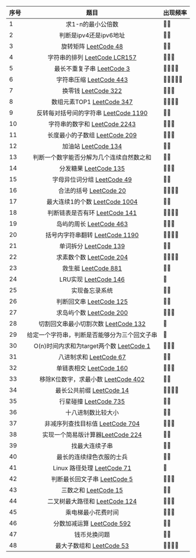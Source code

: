 序号|题目|出现频率
---|:--:|---
1|求1-n的最小公倍数|🌟🌟
2|判断是ipv4还是ipv6地址|🌟🌟
3|旋转矩阵 [LeetCode 48](https://leetcode.cn/problems/rotate-image/description/)|🌟🌟
4|字符串的排列 [LeetCode LCR157](https://leetcode.cn/problems/zi-fu-chuan-de-pai-lie-lcof/description/)|🌟🌟🌟
5|最长不重复子串 [LeetCode 3](https://leetcode.cn/problems/longest-substring-without-repeating-characters/description/)|🌟🌟🌟🌟
6|字符串压缩 [LeetCode 443](https://leetcode.cn/problems/string-compression/description/)|🌟🌟🌟🌟🌟
7|换零钱 [LeetCode 322](https://leetcode.cn/problems/coin-change/description/)|🌟🌟🌟
8|数组元素TOP1 [LeetCode 347](https://leetcode.cn/problems/top-k-frequent-elements/description/)|🌟🌟🌟🌟
9|反转每对括号间的字符串 [LeetCode 1190](https://leetcode.cn/problems/reverse-substrings-between-each-pair-of-parentheses/description/)|🌟🌟
10|字符串的数字和 [LeetCode 2243](https://leetcode.cn/problems/calculate-digit-sum-of-a-string/description/)|🌟🌟🌟
11|长度最小的子数组 [LeetCode 209](https://leetcode.cn/problems/minimum-size-subarray-sum/description/)|🌟🌟🌟
12|加油站 [LeetCode 134](https://leetcode.cn/problems/gas-station/description/)|🌟🌟
13|判断一个数字能否分解为几个连续自然数之和|🌟🌟
14|分发糖果 [LeetCode 135](https://leetcode.cn/problems/candy/description/)|🌟🌟🌟
15|字母异位词分组 [LeetCode 49](https://leetcode.cn/problems/group-anagrams/description/)|🌟🌟
16|合法的括号 [LeetCode 20](https://leetcode.cn/problems/valid-parentheses/description/)|🌟🌟🌟🌟
17|最大连续1的个数 [LeetCode 1004](https://leetcode.cn/problems/max-consecutive-ones-iii/description/)|🌟🌟
18|判断链表是否有环 [LeetCode 141](https://leetcode.cn/problems/linked-list-cycle/description/)|🌟🌟🌟🌟
19|岛屿的周长 [LeetCode 463](https://leetcode.cn/problems/island-perimeter/description/)|🌟🌟🌟
20|括号内字符串翻转 [LeetCode 1190](https://leetcode.cn/problems/reverse-substrings-between-each-pair-of-parentheses/description/)|🌟🌟🌟🌟
21|单词拆分 [LeetCode 139](https://leetcode.cn/problems/word-break/description/)|🌟🌟
22|求素数个数 [LeetCode 204](https://leetcode.cn/problems/count-primes/description/)|🌟🌟🌟🌟
23|救生艇 [LeetCode 881](https://leetcode.cn/problems/boats-to-save-people/description/)|🌟🌟
24|LRU实现 [LeetCode 146](https://leetcode.cn/problems/lru-cache/description/)|🌟
25|实现备忘录系统|🌟🌟
26|判断回文串 [LeetCode 125](https://leetcode.cn/problems/valid-palindrome/description/)|🌟🌟
27|求岛屿个数 [LeetCode 200](https://leetcode.cn/problems/number-of-islands/description/)|🌟🌟🌟
28|切割回文串最小切割次数 [LeetCode 132](https://leetcode.cn/problems/palindrome-partitioning-ii/description/)|🌟
29|给定一个字符串，判断是否能够分为三个回文子串|🌟
30|O(n)时间内求和为target两个数 [LeetCode 1](https://leetcode.cn/problems/two-sum/description/)|🌟🌟🌟
31|八进制求和 [LeetCode 67](https://leetcode.cn/problems/add-binary/description/)|🌟🌟
32|单链表相交 [LeetCode 160](https://leetcode.cn/problems/intersection-of-two-linked-lists/description/)|🌟🌟🌟
33|移除K位数字，求最小数 [LeetCode 402](https://leetcode.cn/problems/remove-k-digits/description/)|🌟🌟
34|最长公共前缀 [LeetCode 14](https://leetcode.cn/problems/longest-common-prefix/description/)|🌟🌟🌟🌟
35|行星碰撞 [LeetCode 735](https://leetcode.cn/problems/asteroid-collision/description/)|🌟🌟
36|十八进制数比较大小|🌟🌟
37|非减序列查找目标值 [LeetCode 704](https://leetcode.cn/problems/binary-search/description/)|🌟🌟🌟
38|实现一个简易版计算器[LeetCode 224](https://leetcode.cn/problems/basic-calculator/)|🌟🌟
39|找最大连续子串|🌟🌟
40|最长的连续绿色衣服的士兵|🌟🌟
41|Linux 路径处理 [LeetCode 71](https://leetcode.cn/problems/simplify-path/description)|🌟
42|判断最长回文子串 [LeetCode 5](https://leetcode.cn/problems/longest-palindromic-substring/description/)|🌟🌟🌟
43|三数之和 [LeetCode 15](https://leetcode.cn/problems/3sum/description/)|🌟🌟
44|二叉树最大路径和 [LeetCode 124](https://leetcode.cn/problems/binary-tree-maximum-path-sum/description/)|🌟🌟🌟
45|乘电梯最小花费时间|🌟🌟🌟
46|分数加减运算 [LeetCode 592](https://leetcode.cn/problems/fraction-addition-and-subtraction/description/)|🌟🌟
47|钱币兑换问题|🌟🌟
48|最大子数组和 [LeetCode 53](https://leetcode.cn/problems/maximum-subarray/description/)|🌟🌟🌟🌟
